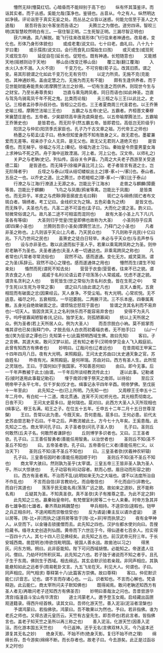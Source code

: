 <!-- { "loadSidebar": true } -->
　　懵然无辩(懵莫红切。心暗昏而不能辩别于高下也)
　　纵有怀其藻鉴评。而诣其实者。而于丛惑。奚能允哉(藻净也。鉴镜也。丛音从。今之有人。纵然明达如净镜。评论诣至于真实无妄之处。而丛丛之众皆以迷惑。何能允信至于圣人之大道哉)
　　居吾将告汝(令客坐而告语之)
　　夫腾兰之为僧也。道穷四谛。智皎三明(其智慧皎然明白有三。一宿住智正明。二生死智正明。三漏尽智正明也)
　　获六神通。具八解脱。能飞行往来改易形体(飞行往来者神通也。改易者。变化也。形体乃身形体貌也)
　　或成老耄(说文曰。七十曰老。曲礼曰。八十九十岁曰耄)
　　或示孺孩(说文曰。会行而食乳曰孺始生曰孩)
　　或灭或生(或现死灭或现生存)
　　延促自在(延长也。促短也。既有神通。长短随意也)
　　又能撼天地(摇撼则动于天地)
　　移山岳(改变迁移山岳)
　　覆江海(翻江覆海)
　　入水火(入水不溺。入火不烧)
　　千变万化。不可穷极(荀子云。改其旧质。谓之变。易其形貌谓之化如此千变万化无有穷尽)
　　以定力所资。无施不克(克能也。其神通妙用。盖由定慧之力。无施为而无有不能)
　　颇有生逢供养者。而于见世能财能寿能贵矣(若摩腾竺法兰之妙用。一切有生逢之而供养。则现世今生与之财宝。乃至长寿尊贵矣)
　　岂直与乘凫跨凤者。同日而语也(如此神圣。岂直与驾凫鸟骑鸾凤千年不死之鬼。比类而论哉)
　　夫三桓之与三王(以此比之。史记。三桓者孟孙季孙叔孙也。皆桓公之后也。三王者夏商周三代圣君也。以王乔箫史喻三桓。摩腾竺法喻三王也)
　　五霸之与五帝(史记。五霸者。齐桓晋文秦穆宋襄楚庄是也。五帝者。少昊颛顼高辛唐尧虞舜是也。以五帝喻摩腾法兰。五霸喻王乔箫史也)
　　是皆君也。而无阶乎(然五霸五帝。皆即君位。高低岂无阶级乎)
　　阳货之与仲尼(阳货季氏家臣也。孔子乃千古文章之祖。万代帝王之师也)
　　杨墨之与荀孟(孟子曰。杨朱但知爱身而不知有致身之义。故无君也。墨翟兼爱而无差等。视亲亦于众人无异。是无父也。故无父无君则人道绝灭也)
　　是皆儒也。而无梯乎。徐福之与河上(秦纪。徐福为道士习仙。秦始皇令赍童男童女海上求神仙不死之药。舟于海中巡致湮溺。河上者。河上公也。汉文帝。以师礼之)
　　关尹之与老聃(史记。列仙传。函谷关令尹喜。乃周之大夫老子西游至关受道德二篇)
　　是皆道也。而无降乎(徐福尹喜比河上公。老子者皆言有道之士。岂无阶降者乎)
　　丘垤之与泰山(垤从结切蝼蚁出土之[塚-豖+(一/豖)]也。泰山者。五岳之一也。以乔史之道。比之腾兰。亦若螘蛭之[塚-豖+(一/豖)]比于泰山)
　　行潦之与江海(行潦道上无源之水。岂能比于江海水)
　　走兽之与麒麟(獐鹿等兽。岂能比于麒麟)
　　飞鸟之与凤凰(鸦雀等禽。岂能比于凤凰)
　　是皆类也。而无异乎。羊皮之与虎鞟(鞟音廓皮去毛曰鞟)
　　斑纻之与绵绣(斑纻者布文斑白者。锦绣者。考工记曰。金线织文为之锦。五色彩备为之绣)
　　是皆文也。而无殊乎。夫圣也凡也。凡圣二途不可滥也(孟子曰。大而化之谓之圣。韵义曰。轻微常俗谓之凡。故凡圣二途不可相滥而混同也)
　　故有大圣小圣上凡下凡(凡圣各有等级)
　　大圣则归乎觉皇(觉皇即佛也故称为大圣)
　　小圣则存乎应真(即四果小圣也)
　　兰腾则吾宗小圣矣(摩腾竺法兰。乃释门之小圣也)
　　凡者非圣之称也。上凡则该乎天众(上凡者。乃天民众也)
　　下凡则称乎兆民(十亿曰兆。下凡乃世间之民也)
　　虽箫史之徒白日轻举。未必与乎天众也(与去声参与也)
　　设与亦非圣也。敢以此道而拟于圣人乎。若果以乘鸾跨凤称之为圣。则仲尼老聃不为圣也。夫圣者通也(夫圣人者一切通达也。非乘鸾跨凤之称也)
　　凡者常也(凡常者寻常流俗也)
　　寂然不动。感而遂通。变化无方。威灵莫测。谓之为圣(系辞云。寂然不动心之理也。感而遂通体之用也)
　　懵然而生(谓生不知来处)
　　惛然而死(谓死不知去处)
　　营营于衣食(营营者。往来不已之貌。谓贪衣食之人也)
　　戚戚于名利(论语云君子坦荡荡小人常戚戚。忧虑不遂之貌。谓贪名贪利之人也)
　　皆死皆生(世之常俗为贪名利衣食。皆在生死之中)
　　常于生死(以生死为寻常之事)
　　谓之曰凡(由此谓之凡也)
　　且天人垂死。五衰相现而有破面之忿(因果经云。天人身净。不受尘垢。有大光明。心常欢悦。无不适意。福尽之时。五衰相现。一华冠萎脱。二两腋汗流。三不乐本座。四眷属离散。五身光自绝故破面之忿。谓烦恼忿怒现于面也)
　　皆谓之贪其名利而不易弃也(一切天人。皆因贪其天上之名利快乐而不能容易弃舍也)
　　安得不为夫凡乎。呜呼彼寡闻陋智者(礼记曰。独学无友。则孤陋寡闻)
　　统以上天所居之众。例为圣者(若上天所居人众。例为大圣人)
　　而吾宗脱白小衲。莫不抵掌而嗤其谬也已矣(我释门中。才脱去俗人白衣而初着缁衣者。无不拍手[口　　(山/一/虫)]笑为狂谬之谭也已)
先知第十七(此篇预明西域生佛。故曰先知)
　　客曰。子之言佛。其道大矣。敢问汉梦以前。还有知之者乎(汉明帝梦见金人飞入殿庭前。此曾有知西方有佛者也)
　　妙明曰。辽哉问也(辽者远也)
　　在昔周昭王甲寅二十四年四月八日。夜有大光明。来照殿庭。王问太史苏由曰(太史通天象之官。苏由姓名)
　　昨夜有光。来照殿庭。是何祥瑞。苏由对曰。西方有圣人生。此所现之灵瑞也。王曰。于国何如(于我国家。不知善恶何如)
　　由曰。即今无事。后一千年声教被于此土(由谓。一千年后所谈经教流传此土)
　　遂以此事。记勒诸石(彼时遂用此事载记勒石)
　　埋于南郊(埋于祭天之南郊。以待验)
　　至后汉明帝甲子永平七年。仅千岁矣(仅才也。缉事记永平四年辛酉。明帝梦佛。至戊辰十一年至此)
　　此先知之一也(已上所明。乃先知一也)
　　又周穆王壬申五十二年二月中。有白虹一十二道。南北贯通。连宵不灭(虹桥光也。其光相贯彻南北。日夜不灭)
　　王问太史扈多曰。是何瑞也。扈对曰。此西方大圣人入灭所现相也(缉事记。穆王名满。昭王之子。在位五十五年。壬申五十二年二月十五日世尊涅槃)
　　王曰。吾常以此为患。今既灭矣。吾何患哉。扈多曰。王何必患。前代太史苏由尝志勒于石曰。千年之后。声教流被此土。方今七十九年矣。王奚患哉。此先知之二也。商太宰问孔子曰。夫子圣者欤(问孔子圣人欤)
　　孔子曰。圣则丘何敢然(丘夫子名。何敢然者谦辞也)
　　丘则博学多识者也。又曰。三王圣者欤。孔子曰。三王善任智勇者(善能任用智勇。以治世者也)
　　圣则丘不知(圣不圣丘不知也)
　　曰。五帝圣者欤。孔子曰。五帝善任仁义者(善能任用仁义。以治天下)
　　圣则丘不知(圣不圣丘不知也)
　　曰。三皇圣者欤(伏羲神农轩辕)
　　孔子曰。三皇善任因时者(善能任用因顺于时)
　　圣则丘不知(圣不圣丘不知也)
　　商太宰大骇曰。然则孰为圣乎(太宰谓。三皇五帝三王皆非圣人孰为圣人乎。所以大惊骇也)
　　孔子动容有间(动容者。默而心想。眉目动而形容之貌)
　　曰。西方有圣者焉。不治而不乱(此明如来无为之大端也。谓不以法度所治自不作乱也)
　　不言而自信(非言教劝化。而自敬信也)
　　不化而自行(非教化。而自行其道也)
　　荡荡乎民无能名焉(荡荡广远之貌。故如来之道妙。民不能称名焉)
　　丘疑其为圣。不知真圣欤。真不圣欤(夫子有推尊之意。为此不定之辞)
　　此先知之三也。嬴秦始皇帝时。有梵僧室利房等二十七人来秦。时帝方急其并吞七雄争胜(七雄者。秦齐燕赵韩魏楚也)
　　甲兵相持。不遑崇信(遑暇也。铠甲之兵正相杀时。不遑闲暇而崇敬信受也)
　　反为谲诞(秦主反以谲诈虚诞)
　　遂以房等。[陛-比+非]而执之(遂将房等皆于[陛-比+非]牢而执禁之)
　　夜有金甲神人。从空而下。以金锤击锁援僧而去。此先知之四也。汉护左都水使刘向曰。吾搜捡藏书。缅寻太史创造列仙图。黄帝而下六世迄于今。得仙道者七百余人。捡实得一百四十六人。其七十四人已见佛经矣。此先知之五也。前汉武帝元狩三年。于长安城西南。凿昆明池(帝欲伐毗明国。彼国人善水战。故凿池以习之)
　　得黑灰。问东方朔。朔曰。此非臣能知。陛下可问西域胡僧。必能知之。帝遂遣人往问。僧曰。乃劫坏时所积灰耳。此先知之六也。若子独于诸说而不知之者乎。且孔子生于东周。佛则生于西域。相去绵远。其玄会默识验若亲觌。非同声相应。其孰能悬知如此之远者乎(周易乾卦文言。九五飞龙在天。利见大人。何谓也。子曰。同声相应。同气相求)
尊释第十八(此篇客方崇佛。故曰尊释)
　　客曰。仲尼默识能仁(识音志。记也。谓不言而存诸心也。一云。识者知也。不言而心解也。梵语释迦。此云能仁。商太宰所问夫子默知佛也)
　　既得闻焉。敢问老聃还知西方有圣人者无(再敢问老子还知西方有佛圣否)
　　妙明曰善哉汝之问也。吾昔尝游华清宫(临潼县斗宝山有华清宫)
　　道士鸿蒙老人。邀予登玉女阁。启经藏出函匣观道籍录。得西升经首帙。读其文曰。吾师化游天竺。善入泥洹(泥洹者涅槃也)
　　予谓鸿蒙曰。若指佛欤。鸿蒙曰。吾不敢果以为然也。予曰。若非指佛。谁为老氏之师也。又得古道元皇历云。天竺有古皇先生。即吾师也(若此言者。皆指佛言也。盖老子知天竺之圣所以再三称之也)
　　善入泥洹。化游天竺(因善入泥洹。而化游本国五天竺也)
　　今已返神。还乎无名(言佛双林入灭。今乃返本还源复其无名之妙)
　　绝身灭影。不始不终(绝身灭影。复归不始不终之理)
　　绵绵长存。吾今游矣(绵绵不断。而长存者也。故老子曰。今去游矣。此正是过函谷关之时也)
